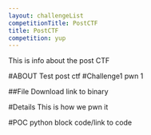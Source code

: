```yaml
---
layout: challengeList
competitionTitle: PostCTF
title: PostCTF
competition: yup
---
```


This is info about the post CTF

#ABOUT
Test post ctf
#Challenge1
pwn 1

##File Download
link to binary

#Details
This is how we pwn it

#POC
python block code/link to code




